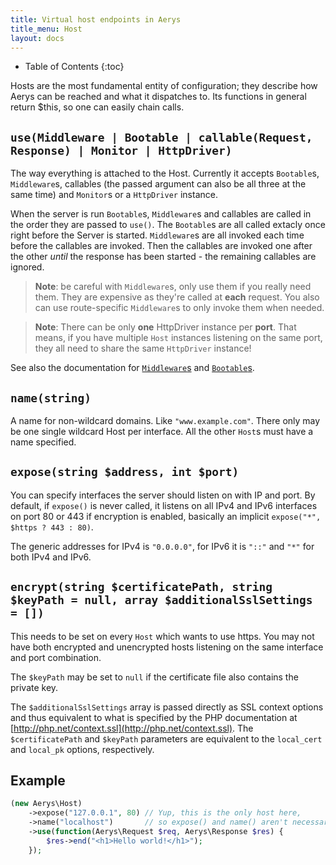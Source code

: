 ```yaml
---
title: Virtual host endpoints in Aerys
title_menu: Host
layout: docs
---
```


* Table of Contents
{:toc}

Hosts are the most fundamental entity of configuration; they describe how Aerys can be reached and what it dispatches to. Its functions in general return $this, so one can easily chain calls.

## `use(Middleware | Bootable | callable(Request, Response) | Monitor | HttpDriver)`

The way everything is attached to the Host. Currently it accepts `Bootable`s, `Middleware`s, callables (the passed argument can also be all three at the same time) and `Monitor`s or a `HttpDriver` instance.

When the server is run `Bootable`s, `Middleware`s and callables are called in the order they are passed to `use()`. The `Bootable`s are all called extacly once right before the Server is started. `Middleware`s are all invoked each time before the callables are invoked. Then the callables are invoked one after the other *until* the response has been started - the remaining callables are ignored.

> **Note**: be careful with `Middleware`s, only use them if you really need them. They are expensive as they're called at **each** request. You also can use route-specific `Middleware`s to only invoke them when needed.

> **Note**: There can be only **one** HttpDriver instance per **port**. That means, if you have multiple `Host` instances listening on the same port, they all need to share the same `HttpDriver` instance!

See also the documentation for [`Middleware`s](middleware.html) and [`Bootable`s](bootable.html).

## `name(string)`

A name for non-wildcard domains. Like `"www.example.com"`. There only may be one single wildcard Host per interface. All the other `Host`s must have a name specified.

## `expose(string $address, int $port)`

You can specify interfaces the server should listen on with IP and port. By default, if `expose()` is never called, it listens on all IPv4 and IPv6 interfaces on port 80 or 443 if encryption is enabled, basically an implicit `expose("*", $https ? 443 : 80)`.

The generic addresses for IPv4 is `"0.0.0.0"`, for IPv6 it is `"::"` and `"*"` for both IPv4 and IPv6.

## `encrypt(string $certificatePath, string $keyPath = null, array $additionalSslSettings = [])`

This needs to be set on every `Host` which wants to use https. You may not have both encrypted and unencrypted hosts listening on the same interface and port combination.

The `$keyPath` may be set to `null` if the certificate file also contains the private key.

The `$additionalSslSettings` array is passed directly as SSL context options and thus equivalent to what is specified by the PHP documentation at [http://php.net/context.ssl](http://php.net/context.ssl). The `$certificatePath` and `$keyPath` parameters are equivalent to the `local_cert` and `local_pk` options, respectively.

## Example

```php
(new Aerys\Host)
	->expose("127.0.0.1", 80) // Yup, this is the only host here,
	->name("localhost")       // so expose() and name() aren't necessary
	->use(function(Aerys\Request $req, Aerys\Response $res) {
		$res->end("<h1>Hello world!</h1>");
	});
```
